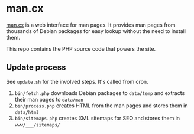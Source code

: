 # man.cx

[man.cx](https://man.cx) is a web interface for man pages. It provides man pages from thousands of Debian packages for easy lookup without the need to install them.

This repo contains the PHP source code that powers the site.

## Update process

See `update.sh` for the involved steps. It's called from cron.

1. `bin/fetch.php` downloads Debian packages to `data/temp` and extracts their man pages to `data/man`
2. `bin/process.php` creates HTML from the man pages and stores them in `data/html`
3. `bin/sitemaps.php` creates XML sitemaps for SEO and stores them in `www/___/sitemaps/`


